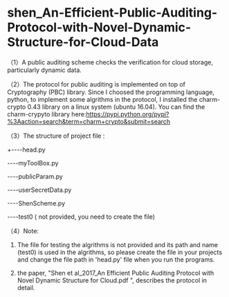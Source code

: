 # shen_An-Efficient-Public-Auditing-Protocol-with-Novel-Dynamic-Structure-for-Cloud-Data

（1）A public auditing scheme checks the verification for cloud storage, particularly dynamic data.

（2）The protocol for public auditing is implemented on top of Cryptography (PBC) library. Since I choosed the programming language, python,  to implement some algrithms in the protocol, I installed the charm-crypto 0.43 library on a linux system (ubuntu 16.04). You can find the charm-crypyto library here:https://pypi.python.org/pypi?%3Aaction=search&term=charm+crypto&submit=search



（3）The structure of project file :

+----head.py

 ----myToolBox.py
 
 ----publicParam.py
 
 ----userSecretData.py
 
 ----ShenScheme.py
 
 ----test0 ( not provided, you need to create the file)



（4）Note: 

1) The file for testing the algrithms is not provided and its path and name (test0) is used in the algrithms, so please create the file in your projects and change the file path in 'head.py' file when you run the programs.

2) the paper, "Shen et al_2017_An Efficient Public Auditing Protocol with Novel Dynamic Structure for Cloud.pdf ", describes the protocol in detail.
